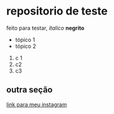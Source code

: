# repositorio de teste 

feito para testar, *italico* **negrito**

- tópico 1 
- tópico 2
1. c 1
2. c2
3. c3
## outra seção

[link para meu instagram](https://instagram.com/instagram)
